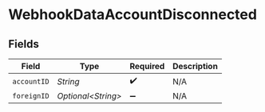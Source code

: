 # WebhookDataAccountDisconnected


## Fields

| Field               | Type                | Required            | Description         |
| ------------------- | ------------------- | ------------------- | ------------------- |
| `accountID`         | *String*            | :heavy_check_mark:  | N/A                 |
| `foreignID`         | *Optional\<String>* | :heavy_minus_sign:  | N/A                 |